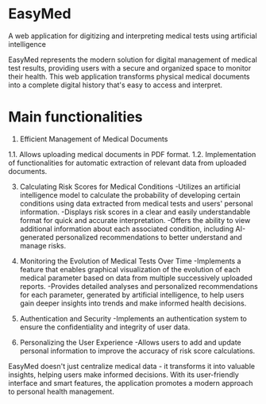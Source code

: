 # EasyMed
A web application for digitizing and interpreting medical tests using artificial intelligence

EasyMed represents the modern solution for digital management of medical test results, providing users with a secure and organized space to monitor their health. This web application transforms physical medical documents into a complete digital history that's easy to access and interpret.

# Main functionalities

1. Efficient Management of Medical Documents
   
1.1. Allows uploading medical documents in PDF format.
1.2. Implementation of functionalities for automatic extraction of relevant data from uploaded documents.

3. Calculating Risk Scores for Medical Conditions
-Utilizes an artificial intelligence model to calculate the probability of developing certain conditions using data extracted from medical tests and users' personal information.
-Displays risk scores in a clear and easily understandable format for quick and accurate interpretation.
-Offers the ability to view additional information about each associated condition, including AI-generated personalized recommendations to better understand and manage risks.

4. Monitoring the Evolution of Medical Tests Over Time
-Implements a feature that enables graphical visualization of the evolution of each medical parameter based on data from multiple successively uploaded reports.
-Provides detailed analyses and personalized recommendations for each parameter, generated by artificial intelligence, to help users gain deeper insights into trends and make informed health decisions.

5. Authentication and Security
-Implements an authentication system to ensure the confidentiality and integrity of user data.

6. Personalizing the User Experience
-Allows users to add and update personal information to improve the accuracy of risk score calculations.

EasyMed doesn't just centralize medical data - it transforms it into valuable insights, helping users make informed decisions. With its user-friendly interface and smart features, the application promotes a modern approach to personal health management.
